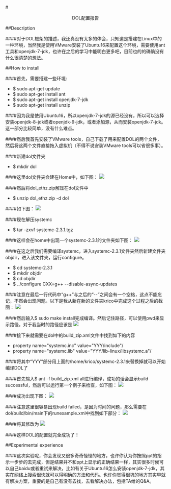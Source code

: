 #<center>DOL配置报告</center>


##Description


####对于DOL框架的描述，我还真没有太多的体会，只知道是搭建在Linux中的一种环境，当然我是使用VMware安装了Ubuntu16来配置这个环境，需要使用ant工具和openjdk-7-jdk，也许在之后的学习中能明白更多吧，目前也的的确确没有什么很清楚的想法。


##How to install


####首先，需要搭建一些环境:
* $ sudo apt-get update
* $ sudo apt-get install ant
* $ sudo apt-get install openjdk-7-jdk
* $ sudo apt-get install unzip


####因为我是使用Ubuntu16，所以openjdk-7-jdk的源已经没有，所以可以选择安装openjdk-8-jdk或者openjdk-9-jdk，或者添加源，从而安装openjdk-7-jdk。这一部分比较简单，没有什么难点。


####然后我首先安装了VMware tools，自己下载了用来配置DOL的两个文件，然后将这两个文件直接拖入虚拟机（不得不说安装VMware tools可以省很多事）。


####新建dol文件夹
* $ mkdir dol


####这里dol文件夹会建在Home中，如下图：
![](https://cl.ly/1p0S1l0X2J2G/1.png)


####然后将dol_ethz.zip解压在dol文件中
* $ unzip dol_ethz.zip -d dol


####如下图：
![](https://cl.ly/3l0U3Q46303R/2.png)


####现在解压systemc
* $ tar -zxvf systemc-2.3.1.tgz


####这样会在home中出现一个systemc-2.3.1的文件夹如下图：
![](https://cl.ly/01300T0Z3R3l/3.png)


####在这之后我们需要编译systemc，进入systemc-2.3.1文件夹然后新建文件夹objdir，进入该文件夹，运行configure。
* $ cd systemc-2.3.1
* $ mkdir objdir
* $ cd objdir
* $ ../configure CXX=g++ --disable-async-updates


####注意在最后一行代码中“g++”与之后的“--”之间会有一个空格，这点不能忘记，不然会出现问题。以下是我从新在新的文件夹krico中完成这个过程之后的截图：
![](https://cl.ly/383l0q3a3K3t/4.png)


####然后输入$ sudo make install完成编译。然后记住路径，可以使用pwd来显示路径。对于我当时的路径应该是
![](https://cl.ly/2G0u2c151B3F/5.png)


####接下来就需要在dol中的build_zip.xml文件中找到如下的内容
* property name="systemc.inc" value="YYY/include"/
* property name="systemc.lib" value="YYY/lib-linux/libsystemc.a"/


####将其中“YYY”部分用上面的/home/krico/systemc-2.3.1来替换掉就可以开始编译DOL了


####首先输入$ ant -f build_zip.xml all进行编译，成功的话会显示build successful，然后可以运行第一个例子来检查，如下图：
![](https://cl.ly/1W0E25233D3L/7.png)


####成功出现下图：
![](https://cl.ly/0S1Y2l232z0B/6.png)


####注意这里很容易出现build failed，是因为时间的问题，那么需要在dol/build/bin/main下的runexample.xml中找到如下部分：
![](https://cl.ly/020b3f473F0c/8.png)


####将其修改为
![](https://cl.ly/1F3R3O3N1X1b/9.png)


####这样DOL的配置就完全成功了！


##Experimental experience


####这次实验呢，你会发现又很多奇奇怪怪的地方，也许你认为你按照ppt的指示一步步的去完成，但是结果并不和ppt上显示的正确结果一样，其实很多时候可以自己baidu或者重试来解决，比如有关于Ubuntu16怎么安装openjdk-7-jdk，其实在网络上搜索很快就可以得明确的方法和代码。也许你觉得很坑的地方其实早就有解决方案，重要的是自己有没有去找，去看解决办法，包括TA给的Q&A。
